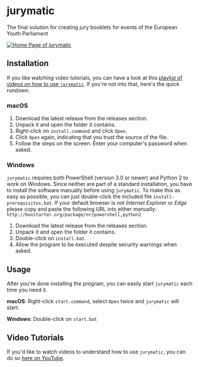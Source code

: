 # jurymatic
The final solution for creating jury booklets for events of the European Youth Parliament

[![Home Page of jurymatic](http://i.imgur.com/whWcu7O.png)](https://www.youtube.com/playlist?list=PLWqZWxSNRmk83SRJ2hx3tqCu2GrglyhFW)

## Installation
If you like watching video tutorials, you can have a look at this [playlist of videos on how to use `jurymatic`](https://www.youtube.com/playlist?list=PLWqZWxSNRmk83SRJ2hx3tqCu2GrglyhFW). If you're not into that, here's the quick rundown.

### macOS

1. Download the latest release from the releases section.
2. Unpack it and open the folder it contains.
3. Right-click on `install.command` and click `Open`.
4. Click `Open` again, indicating that you trust the source of the file.
5. Follow the steps on the screen. Enter your computer's password when asked.

### Windows

`jurymatic` requires both PowerShell (version 3.0 or newer) and Python 2 to work on Windows. Since neither are part of a standard installation, you have to install the software manually before using `jurymatic`. To make this as easy as possible, you can just double-click the included file `install-prerequisites.bat`. If your default browser is not _Internet Explorer_ or _Edge_ please copy and paste the following URL into either manually: `http://boxstarter.org/package/nr/powershell,python2`

1. Download the latest release from the releases section.
2. Unpack it and open the folder it contains.
3. Double-click on `install.bat`.
4. Allow the program to be executed despite security warnings when asked.

## Usage

After you're done installing the program, you can easily start `jurymatic` each time you need it.

**macOS**: Right-click `start.command`, select `Open` twice and `jurymatic` will start.

**Windows**: Double-click on `start.bat`

## Video Tutorials
If you'd like to watch videos to understand how to use `jurymatic`, you can do so [here on YouTube](https://www.youtube.com/playlist?list=PLWqZWxSNRmk83SRJ2hx3tqCu2GrglyhFW).
